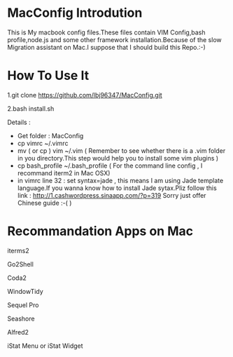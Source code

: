 MacConfig Introdution
=========

This is My macbook config files.These files contain VIM Config,bash profile,node.js and some other framework installation.Because of the slow Migration assistant on Mac.I suppose that I should build this Repo.:-)


How To Use It
============

1.git clone https://github.com/lbj96347/MacConfig.git

2.bash install.sh

Details : 

* Get folder : MacConfig
* cp vimrc ~/.vimrc
* mv ( or cp ) vim ~/.vim ( Remember to see whether there is a .vim folder in you directory.This step would help you to install some vim plugins )
* cp bash_profile ~/.bash_profile ( For the command line config , I recommand iterm2 in Mac OSX)
* in vimrc line 32 : set syntax=jade , this means I am using Jade template language.If you wanna know how to install Jade sytax.Pliz follow this link : http://1.cashwordpress.sinaapp.com/?p=319 Sorry just offer Chinese guide :-( )

Recommandation Apps on Mac
=============

iterms2

Go2Shell

Coda2

WindowTidy

Sequel Pro

Seashore

Alfred2

iStat Menu or iStat Widget
